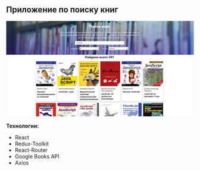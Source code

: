 ## Приложение по поиску книг

![Иллюстрация к проекту](https://github.com/nek0samurai/BooksSearchApp/blob/main/screenshot.jpg)

__Технологии:__
- React
- Redux-Toolkit
- React-Router
- Google Books API
- Axios

